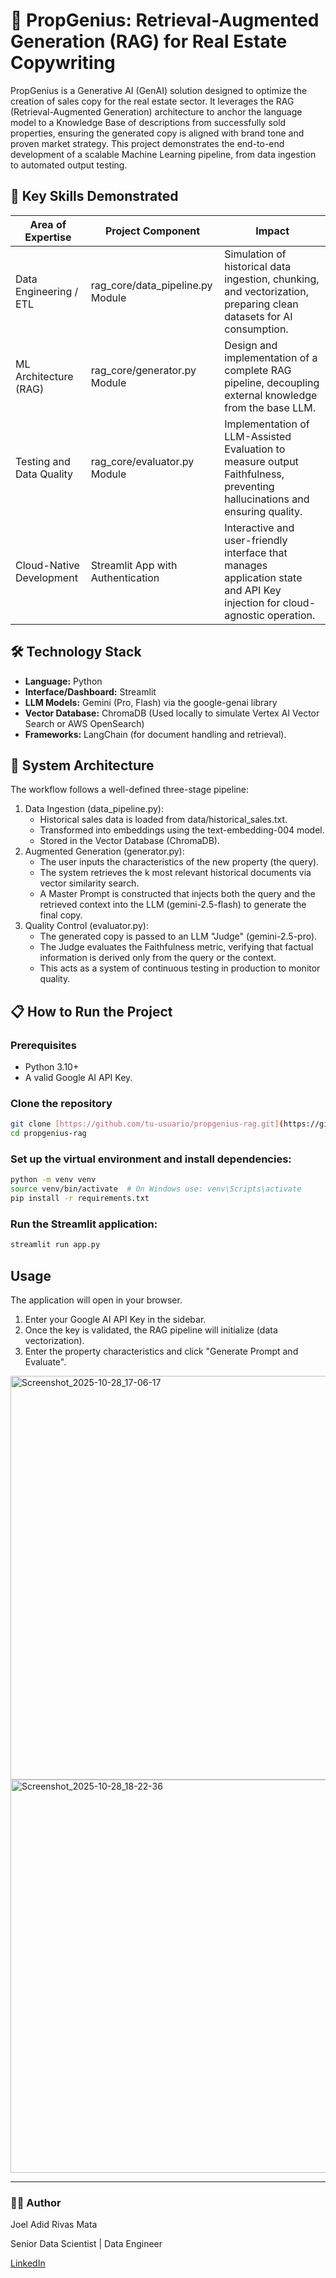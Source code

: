 # 🏡 PropGenius: Retrieval-Augmented Generation (RAG) for Real Estate Copywriting
PropGenius is a Generative AI (GenAI) solution designed to optimize the creation of sales copy for the real estate sector. It leverages the RAG (Retrieval-Augmented Generation) architecture to anchor the language model to a Knowledge Base of descriptions from successfully sold properties, ensuring the generated copy is aligned with brand tone and proven market strategy.
This project demonstrates the end-to-end development of a scalable Machine Learning pipeline, from data ingestion to automated output testing.

## 🌟 Key Skills Demonstrated
| Area of Expertise | Project Component | Impact |
|---|---|---|
| Data Engineering / ETL | rag_core/data_pipeline.py Module | Simulation of historical data ingestion, chunking, and vectorization, preparing clean datasets for AI consumption. |
| ML Architecture (RAG) | rag_core/generator.py Module | Design and implementation of a complete RAG pipeline, decoupling external knowledge from the base LLM. |
| Testing and Data Quality | rag_core/evaluator.py Module | Implementation of LLM-Assisted Evaluation to measure output Faithfulness, preventing hallucinations and ensuring quality. |
| Cloud-Native Development | Streamlit App with Authentication | Interactive and user-friendly interface that manages application state and API Key injection for cloud-agnostic operation. |

## 🛠️ Technology Stack
* **Language:** Python
* **Interface/Dashboard:** Streamlit
* **LLM Models:** Gemini (Pro, Flash) via the google-genai library
* **Vector Database:** ChromaDB (Used locally to simulate Vertex AI Vector Search or AWS OpenSearch)
* **Frameworks:** LangChain (for document handling and retrieval).

## 🚀 System Architecture
The workflow follows a well-defined three-stage pipeline:
1. Data Ingestion (data_pipeline.py):
    * Historical sales data is loaded from data/historical_sales.txt.
    * Transformed into embeddings using the text-embedding-004 model.
    * Stored in the Vector Database (ChromaDB).
2. Augmented Generation (generator.py):
    * The user inputs the characteristics of the new property (the query).
    * The system retrieves the k most relevant historical documents via vector similarity search.
    * A Master Prompt is constructed that injects both the query and the retrieved context into the LLM (gemini-2.5-flash) to generate the final copy.
3. Quality Control (evaluator.py):
    * The generated copy is passed to an LLM "Judge" (gemini-2.5-pro).
    * The Judge evaluates the Faithfulness metric, verifying that factual information is derived only from the query or the context.
    * This acts as a system of continuous testing in production to monitor quality.

## 📋 How to Run the Project
### Prerequisites
* Python 3.10+
* A valid Google AI API Key.

### Clone the repository
```bash
git clone [https://github.com/tu-usuario/propgenius-rag.git](https://github.com/tu-usuario/propgenius-rag.git)
cd propgenius-rag
```

### Set up the virtual environment and install dependencies:
```bash
python -m venv venv
source venv/bin/activate  # On Windows use: venv\Scripts\activate
pip install -r requirements.txt
```

### Run the Streamlit application:
```bash
streamlit run app.py
```


## Usage
The application will open in your browser.
1. Enter your Google AI API Key in the sidebar.
2. Once the key is validated, the RAG pipeline will initialize (data vectorization).
3. Enter the property characteristics and click "Generate Prompt and Evaluate".

<img width="1285" height="646" alt="Screenshot_2025-10-28_17-06-17" src="https://github.com/user-attachments/assets/1e20f417-b268-4f77-9d3a-7eb3c23d56b3" />
<img width="1284" height="629" alt="Screenshot_2025-10-28_18-22-36" src="https://github.com/user-attachments/assets/ebfe8ead-3ae7-47cb-b82b-2b2001f357a2" />


---

### 🧑‍💻 Author
Joel Adid Rivas Mata

Senior Data Scientist | Data Engineer 

[LinkedIn](https://linkedin.com/in/joelrivasm)
